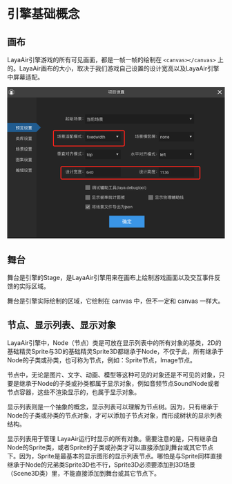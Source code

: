 # 引擎基础概念

## 画布

LayaAir引擎游戏的所有可见画面，都是一帧一帧的绘制在 `<canvas></canvas>` 上的。LayaAir画布的大小，取决于我们游戏自己设置的设计宽高以及LayaAir引擎中屏幕适配。

![Untitled](%E5%BC%95%E6%93%8E%E5%9F%BA%E7%A1%80%E6%A6%82%E5%BF%B5%205e3c8ce28d8c497fa8d2ef0d0ae3f3c3/Untitled.png)

## 舞台

舞台是引擎的Stage，是LayaAir引擎用来在画布上绘制游戏画面以及交互事件反馈的实际区域。

舞台是引擎实际绘制的区域，它绘制在 canvas 中，但不一定和 canvas 一样大。

## ****节点、显示列表、显示对象****

LayaAir引擎中，Node（节点）类是可放在显示列表中的所有对象的基类，2D的基础精灵Sprite与3D的基础精灵Sprite3D都继承于Node，不仅于此，所有继承于Node的子类或孙类，也可称为节点，例如：Sprite节点，Image节点。

节点中，无论是图片、文字、动画、模型等这种可见的对象还是不可见的对象，只要是继承于Node的子类或孙类都属于显示对象，例如音频节点SoundNode或者节点容器，这些不渲染显示的，也属于显示对象。

显示列表则是一个抽象的概念，显示列表可以理解为节点树。因为，只有继承于Node的子类或孙类的节点对象，才可以添加子节点对象，而形成树状的显示列表结构。

显示列表用于管理 LayaAir运行时显示的所有对象。需要注意的是，只有继承自Node的Sprite类，或者Sprite的子类或孙类才可以直接添加到舞台或其它节点下。因为，Sprite是最基本的显示图形的显示列表节点。哪怕是与Sprite同样直接继承于Node的兄弟类Sprite3D也不行，Sprite3D必须要添加到3D场景（Scene3D类）里，不能直接添加到舞台或其它节点下。